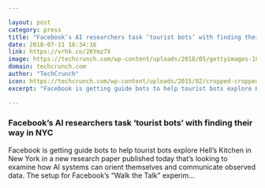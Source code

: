 ```yaml
---

layout: post
category: press
title: "Facebook’s AI researchers task ‘tourist bots’ with finding their way in NYC"
date: 2018-07-11 16:34:16
link: https://vrhk.co/2KYmz7X
image: https://techcrunch.com/wp-content/uploads/2018/05/gettyimages-185054053.jpg?w=648
domain: techcrunch.com
author: "TechCrunch"
icon: https://techcrunch.com/wp-content/uploads/2015/02/cropped-cropped-favicon-gradient.png?w=180
excerpt: "Facebook is getting guide bots to help tourist bots explore Hell’s Kitchen in New York in a new research paper published today that’s looking to examine how AI systems can orient themselves and communicate observed data. The setup for Facebook’s “Walk the Talk” experim…"

---
```


### Facebook’s AI researchers task ‘tourist bots’ with finding their way in NYC

Facebook is getting guide bots to help tourist bots explore Hell’s Kitchen in New York in a new research paper published today that’s looking to examine how AI systems can orient themselves and communicate observed data. The setup for Facebook’s “Walk the Talk” experim…